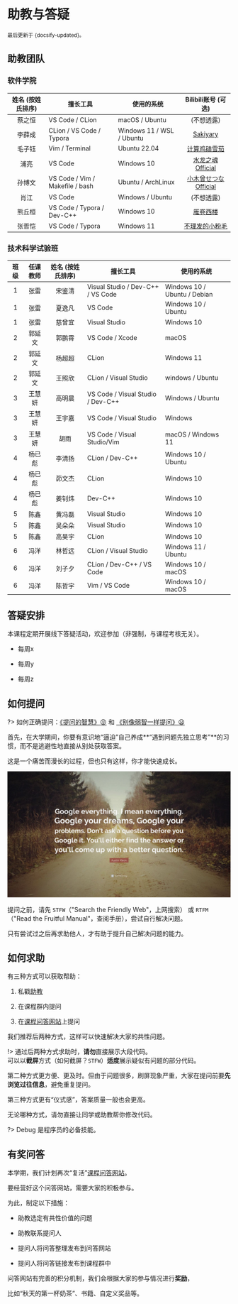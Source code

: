 # 助教与答疑

<small>最后更新于 {docsify-updated}。</small>

## 助教团队

<!-- tabs:start -->

### **软件学院**

| 姓名 (按姓氏排序) | 擅长工具                        | 使用的系统                |                     Bilibili账号 (可选)                     |
| :---------------: | ------------------------------- | ------------------------- | :---------------------------------------------------------: |
|      蔡之恒       | VS Code / CLion                 | macOS / Ubuntu            |                         (不想透露)                          |
|      李薛成       | CLion / VS Code / Typora        | Windows 11 / WSL / Ubuntu |       [Sakiyary](https://space.bilibili.com/12502995)       |
|      毛子钰       | Vim / Terminal                  | Ubuntu 22.04              |    [计算鸡磕雪茄](https://space.bilibili.com/454302264)     |
|       浦亮        | VS Code                         | Windows 10                |   [水龙之魂Official](https://space.bilibili.com/4780141)    |
|      孙博文       | VS Code / Vim / Makefile / bash | Ubuntu / ArchLinux        | [小木曾せつなOfficial](https://space.bilibili.com/12896246) |
|       肖江        | VS Code                         | Windows / Ubuntu          |                         (不想透露)                          |
|      熊丘桓       | VS Code / Typora / Dev-C++      | Windows 10                |      [雁卷西楼](https://space.bilibili.com/679618337)       |
|      张哲恺       | VS Code / Typora                | Windows 11                |   [不理发的小粉毛](https://space.bilibili.com/330247538)    |

### **技术科学试验班**

| 班级  | 任课教师 | 姓名 (按姓氏排序) | 擅长工具                          | 使用的系统                   |
| :---: | :------: | :---------------: | --------------------------------- | ---------------------------- |
|   1   |   张雷   |      宋鉴清       | Visual Studio / Dev-C++ / VS Code | Windows 10 / Ubuntu / Debian |
|   1   |   张雷   |      夏逸凡       | VS Code                           | Windows 10 / Ubuntu          |
|   1   |   张雷   |      慈曾宜       | Visual Studio                     | Windows 10                   |
|   2   |  郭延文  |      郭鹏霄       | VS Code / Xcode                   | macOS                        |
|   2   |  郭延文  |      杨超超       | CLion                             | Windows 11                   |
|   2   |  郭延文  |      王照欣       | CLion / Visual Studio             | windows / Ubuntu             |
|   3   |  王慧妍  |      高明晨       | VS Code / Visual Studio / Dev-C++ | Windows / Ubuntu             |
|   3   |  王慧妍  |      王宇嘉       | VS Code / Visual Studio           | Windows                      |
|   3   |  王慧妍  |       胡雨        | VS Code / Visual Studio/Vim       | macOS / Windows 11           |
|   4   |  杨已彪  |      李清扬       | CLion / Dev-C++                   | Windows 10 / Ubuntu          |
|   4   |  杨已彪  |      茆文杰       | CLion                             | Windows 10                   |
|   4   |  杨已彪  |      姜钊炜       | Dev-C++                           | Windows 10                   |
|   5   |   陈鑫   |      黄冯磊       | Visual Studio                     | Windows 10                   |
|   5   |   陈鑫   |      吴朵朵       | Visual Studio                     | Windows 10                   |
|   5   |   陈鑫   |      高昊宇       | CLion                             | Windows 10                   |
|   6   |   冯洋   |      林哲远       | CLion / Visual Studio             | Windows 11 / Ubuntu          |
|   6   |   冯洋   |      刘子夕       | CLion / Dev-C++ / VS Code         | Windows 10 / macOS           |
|   6   |   冯洋   |      陈哲宇       | Vim / VS Code                     | Windows 10 / macOS           |

<!-- tabs:end -->

## 答疑安排

本课程定期开展线下答疑活动，欢迎参加（非强制，与课程考核无关）。

- 每周x

- 每周y

- 每周z

## 如何提问

?> 如何正确提问：[《提问的智慧》:stuck_out_tongue_winking_eye:](https://github.com/ryanhanwu/How-To-Ask-Questions-The-Smart-Way/blob/main/README-zh_CN.md) 和 [《别像弱智一样提问》:frowning:](https://github.com/tangx/Stop-Ask-Questions-The-Stupid-Ways/blob/master/README.md)

首先，在大学期间，你要有意识地“逼迫”自己养成**“遇到问题先独立思考”**的习惯，而不是逃避性地直接从别处获取答案。

这是一个痛苦而漫长的过程，但也只有这样，你才能快速成长。

![GoogleQuote](.assets/images/google-quote.jpg ":size=700")

提问之前，请先 `STFW`（"Search the Friendly Web"，上网搜索）
或 `RTFM`（"Read the Fruitful Manual"，查阅手册），尝试自行解决问题。

只有尝试过之后再求助他人，才有助于提升自己解决问题的能力。

## 如何求助

有三种方式可以获取帮助：

1. 私戳[助教](qa?id=助教团队)

2. 在课程群内提问

3. 在[课程问答网站](qa.cpl.icu)上提问

我们推荐后两种方式，这样可以快速解决大家的共性问题。

!> 通过后两种方式求助时，**请勿**直接展示大段代码。<br>
可以以**截屏**方式（如何截屏？`STFW`）**适度**展示疑似有问题的部分代码。

第二种方式更方便、更及时。但由于问题很多，刷屏现象严重，大家在提问前要**先浏览过往信息**，避免重复提问。

第三种方式更有“仪式感”，答案质量一般也会更高。

无论哪种方式，请勿直接让同学或助教帮你修改代码。

?> Debug 是程序员的必备技能。

## 有奖问答

本学期，我们计划再次“复活”[课程问答网站](qa.cpl.icu)。

要经营好这个问答网站，需要大家的积极参与。

为此，制定以下措施：

- 助教选定有共性价值的问题

- 助教联系提问人

- 提问人将问答整理发布到问答网站

- 提问人将问答链接发布到课程群中

问答网站有完善的积分机制，我们会根据大家的参与情况进行**奖励**，

比如“秋天的第一杯奶茶”、书籍、自定义奖品等。